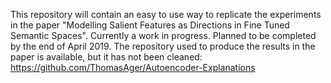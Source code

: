 This repository will contain an easy to use way to replicate the experiments in the paper "Modelling Salient Features as Directions in Fine Tuned Semantic Spaces". Currently a work in progress. Planned to be completed by the end of April 2019.
The repository used to produce the results in the paper is available, but it has not been cleaned: https://github.com/ThomasAger/Autoencoder-Explanations
